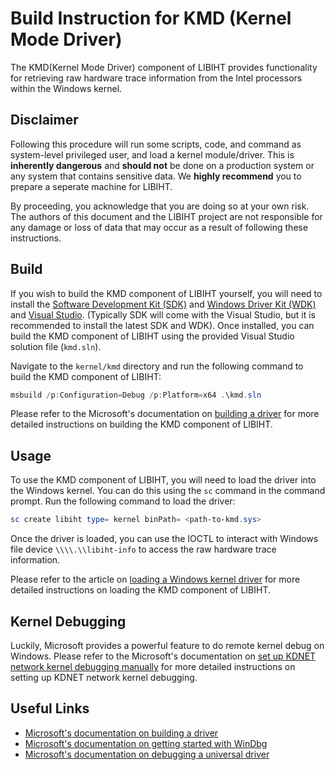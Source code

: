 # Build Instruction for KMD (Kernel Mode Driver)

The KMD(Kernel Mode Driver) component of LIBIHT provides functionality for retrieving raw hardware trace information from the Intel processors within the Windows kernel.

## Disclaimer

Following this procedure will run some scripts, code, and command as system-level privileged user, and load a kernel module/driver. This is **inherently dangerous** and **should not** be done on a production system or any system that contains sensitive data. We **highly recommend** you to prepare a seperate machine for LIBIHT.

By proceeding, you acknowledge that you are doing so at your own risk. The authors of this document and the LIBIHT project are not responsible for any damage or loss of data that may occur as a result of following these instructions.

## Build

If you wish to build the KMD component of LIBIHT yourself, you will need to install the [Software Development Kit (SDK)](https://developer.microsoft.com/en-us/windows/downloads/windows-sdk/) and [Windows Driver Kit (WDK)](https://docs.microsoft.com/en-us/windows-hardware/drivers/download-the-wdk) and [Visual Studio](https://visualstudio.microsoft.com/downloads/). (Typically SDK will come with the Visual Studio, but it is recommended to install the latest SDK and WDK). Once installed, you can build the KMD component of LIBIHT using the provided Visual Studio solution file (`kmd.sln`).

Navigate to the `kernel/kmd` directory and run the following command to build the KMD component of LIBIHT:

```powershell
msbuild /p:Configuration=Debug /p:Platform=x64 .\kmd.sln
```

Please refer to the Microsoft's documentation on [building a driver](https://learn.microsoft.com/en-us/windows-hardware/drivers/develop/building-a-driver) for more detailed instructions on building the KMD component of LIBIHT.

## Usage

To use the KMD component of LIBIHT, you will need to load the driver into the Windows kernel. You can do this using the `sc` command in the command prompt. Run the following command to load the driver:

```powershell
sc create libiht type= kernel binPath= <path-to-kmd.sys>
```

Once the driver is loaded, you can use the IOCTL to interact with Windows file device `\\\\.\\libiht-info` to access the raw hardware trace information.

Please refer to the article on [loading a Windows kernel driver](https://www.ired.team/miscellaneous-reversing-forensics/windows-kernel-internals/loading-a-windows-kernel-driver-osr-driver-loader-debugging-with-source-code) for more detailed instructions on loading the KMD component of LIBIHT.

## Kernel Debugging

Luckily, Microsoft provides a powerful feature to do remote kernel debug on Windows. Please refer to the Microsoft's documentation on [set up KDNET network kernel debugging manually](https://learn.microsoft.com/en-us/windows-hardware/drivers/debugger/setting-up-a-network-debugging-connection) for more detailed instructions on setting up KDNET network kernel debugging.

## Useful Links

- [Microsoft's documentation on building a driver](https://learn.microsoft.com/en-us/windows-hardware/drivers/develop/building-a-driver)
- [Microsoft's documentation on getting started with WinDbg](https://learn.microsoft.com/en-us/windows-hardware/drivers/debugger/getting-started-with-windbg--kernel-mode-)
- [Microsoft's documentation on debugging a universal driver](https://learn.microsoft.com/en-us/windows-hardware/drivers/debugger/debug-universal-drivers---step-by-step-lab--echo-kernel-mode-)
